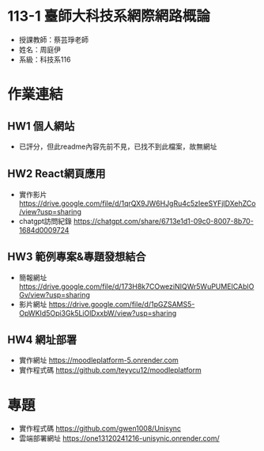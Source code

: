# 113-1 臺師大科技系網際網路概論
* 授課教師：蔡芸琤老師
* 姓名：周庭伊
* 系級：科技系116
# 作業連結
## HW1 個人網站
* 已評分，但此readme內容先前不見，已找不到此檔案，故無網址
## HW2 React網頁應用
* 實作影片 https://drive.google.com/file/d/1qrQX9JW6HJgRu4c5zIeeSYFjIDXehZCo/view?usp=sharing
* chatgpt訪問紀錄 https://chatgpt.com/share/6713e1d1-09c0-8007-8b70-1684d0009724
## HW3 範例專案&專題發想結合
* 簡報網址 https://drive.google.com/file/d/173H8k7COweziNIQWr5WuPUMEICAblOGv/view?usp=sharing
* 影片網址 https://drive.google.com/file/d/1pGZSAMS5-OpWKId5Opi3Gk5LiOlDxxbW/view?usp=sharing
## HW4 網址部署
* 實作網址 https://moodleplatform-5.onrender.com
* 實作程式碼 https://github.com/teyycu12/moodleplatform
# 專題
* 實作程式碼 https://github.com/gwen1008/Unisync
* 雲端部署網址 https://one13120241216-unisynic.onrender.com/


